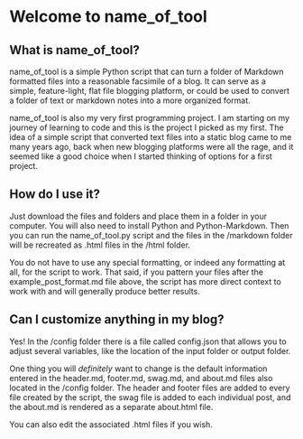# Welcome to name_of_tool

## What is name_of_tool?

name_of_tool is a simple Python script that can turn a folder of Markdown formatted files into a reasonable facsimile of a blog. It can serve as a simple, feature-light, flat file blogging platform, or could be used to convert a folder of text or markdown notes into a more organized format.

name_of_tool is also my very first programming project. I am starting on my journey of learning to code and this is the project I picked as my first. The idea of a simple script that converted text files into a static blog came to me many years ago, back when new blogging platforms were all the rage, and it seemed like a good choice when I started thinking of options for a first project.

## How do I use it?

Just download the files and folders and place them in a folder in your computer. You will also need to install Python and Python-Markdown. Then you can run the name_of_tool.py script and the files in the /markdown folder will be recreated as .html files in the /html folder.

You do not have to use any special formatting, or indeed any formatting at all, for the script to work. That said, if you pattern your files after the example_post_format.md file above, the script has more direct context to work with and will generally produce better results.

## Can I customize anything in my blog?

Yes! In the /config folder there is a file called config.json that allows you to adjust several variables, like the location of the input folder or output folder.

One thing you will _definitely_ want to change is the default information entered in the header.md, footer.md, swag.md, and about.md files also located in the /config folder. The header and footer files are added to every file created by the script, the swag file is added to each individual post, and the about.md is rendered as a separate about.html file.

You can also edit the associated .html files if you wish.
